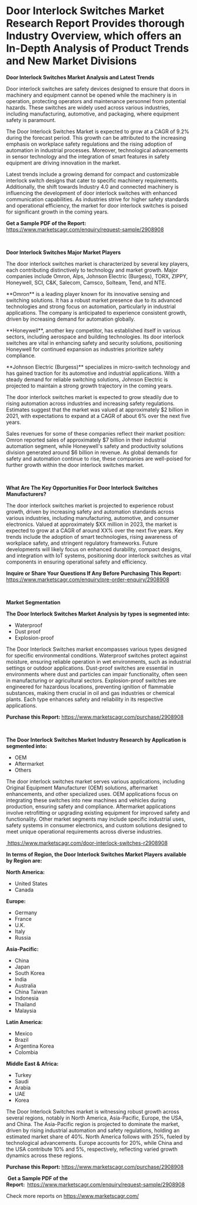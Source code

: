 <p><h1>Door Interlock Switches Market Research Report Provides thorough Industry Overview, which offers an In-Depth Analysis of Product Trends and New Market Divisions</h1></p><p><strong>Door Interlock Switches Market Analysis and Latest Trends</strong></p>
<p><p>Door interlock switches are safety devices designed to ensure that doors in machinery and equipment cannot be opened while the machinery is in operation, protecting operators and maintenance personnel from potential hazards. These switches are widely used across various industries, including manufacturing, automotive, and packaging, where equipment safety is paramount.</p><p>The Door Interlock Switches Market is expected to grow at a CAGR of 9.2% during the forecast period. This growth can be attributed to the increasing emphasis on workplace safety regulations and the rising adoption of automation in industrial processes. Moreover, technological advancements in sensor technology and the integration of smart features in safety equipment are driving innovation in the market.</p><p>Latest trends include a growing demand for compact and customizable interlock switch designs that cater to specific machinery requirements. Additionally, the shift towards Industry 4.0 and connected machinery is influencing the development of door interlock switches with enhanced communication capabilities. As industries strive for higher safety standards and operational efficiency, the market for door interlock switches is poised for significant growth in the coming years.</p></p>
<p><strong>Get a Sample PDF of the Report:&nbsp;</strong> <a href="https://www.marketscagr.com/enquiry/request-sample/2908908?utm_campaign=2998&utm_medium=2&utm_source=Github&utm_content=ia&utm_term=12032025&utm_id=door-interlock-switches">https://www.marketscagr.com/enquiry/request-sample/2908908</a></p>
<p>&nbsp;</p>
<p><strong>Door Interlock Switches Major Market Players</strong></p>
<p><p>The door interlock switches market is characterized by several key players, each contributing distinctively to technology and market growth. Major companies include Omron, Alps, Johnson Electric (Burgess), TORX, ZIPPY, Honeywell, SCI, C&K, Salecom, Camsco, Solteam, Tend, and NTE.</p><p>**Omron** is a leading player known for its innovative sensing and switching solutions. It has a robust market presence due to its advanced technologies and strong focus on automation, particularly in industrial applications. The company is anticipated to experience consistent growth, driven by increasing demand for automation globally.</p><p>**Honeywell**, another key competitor, has established itself in various sectors, including aerospace and building technologies. Its door interlock switches are vital in enhancing safety and security solutions, positioning Honeywell for continued expansion as industries prioritize safety compliance.</p><p>**Johnson Electric (Burgess)** specializes in micro-switch technology and has gained traction for its automotive and industrial applications. With a steady demand for reliable switching solutions, Johnson Electric is projected to maintain a strong growth trajectory in the coming years.</p><p>The door interlock switches market is expected to grow steadily due to rising automation across industries and increasing safety regulations. Estimates suggest that the market was valued at approximately $2 billion in 2021, with expectations to expand at a CAGR of about 6% over the next five years.</p><p>Sales revenues for some of these companies reflect their market position: Omron reported sales of approximately $7 billion in their industrial automation segment, while Honeywell's safety and productivity solutions division generated around $6 billion in revenue. As global demands for safety and automation continue to rise, these companies are well-poised for further growth within the door interlock switches market.</p></p>
<p>&nbsp;</p>
<p><strong>What Are The Key Opportunities For Door Interlock Switches Manufacturers?</strong></p>
<p><p>The door interlock switches market is projected to experience robust growth, driven by increasing safety and automation standards across various industries, including manufacturing, automotive, and consumer electronics. Valued at approximately $XX million in 2023, the market is expected to grow at a CAGR of around XX% over the next five years. Key trends include the adoption of smart technologies, rising awareness of workplace safety, and stringent regulatory frameworks. Future developments will likely focus on enhanced durability, compact designs, and integration with IoT systems, positioning door interlock switches as vital components in ensuring operational safety and efficiency.</p></p>
<p><strong>Inquire or Share Your Questions If Any Before Purchasing This Report:</strong> <a href="https://www.marketscagr.com/enquiry/pre-order-enquiry/2908908?utm_campaign=2998&utm_medium=2&utm_source=Github&utm_content=ia&utm_term=12032025&utm_id=door-interlock-switches">https://www.marketscagr.com/enquiry/pre-order-enquiry/2908908</a></p>
<p>&nbsp;</p>
<p><strong>Market Segmentation</strong></p>
<p><strong>The Door Interlock Switches Market Analysis by types is segmented into:</strong></p>
<p><ul><li>Waterproof</li><li>Dust proof</li><li>Explosion-proof</li></ul></p>
<p><p>The Door Interlock Switches market encompasses various types designed for specific environmental conditions. Waterproof switches protect against moisture, ensuring reliable operation in wet environments, such as industrial settings or outdoor applications. Dust-proof switches are essential in environments where dust and particles can impair functionality, often seen in manufacturing or agricultural sectors. Explosion-proof switches are engineered for hazardous locations, preventing ignition of flammable substances, making them crucial in oil and gas industries or chemical plants. Each type enhances safety and reliability in its respective applications.</p></p>
<p><strong>Purchase this Report:&nbsp;</strong><a href="https://www.marketscagr.com/purchase/2908908?utm_campaign=2998&utm_medium=2&utm_source=Github&utm_content=ia&utm_term=12032025&utm_id=door-interlock-switches">https://www.marketscagr.com/purchase/2908908</a></p>
<p>&nbsp;</p>
<p><strong>The Door Interlock Switches Market Industry Research by Application is segmented into:</strong></p>
<p><ul><li>OEM</li><li>Aftermarket</li><li>Others</li></ul></p>
<p><p>The door interlock switches market serves various applications, including Original Equipment Manufacturer (OEM) solutions, aftermarket enhancements, and other specialized uses. OEM applications focus on integrating these switches into new machines and vehicles during production, ensuring safety and compliance. Aftermarket applications involve retrofitting or upgrading existing equipment for improved safety and functionality. Other market segments may include specific industrial uses, safety systems in consumer electronics, and custom solutions designed to meet unique operational requirements across diverse industries.</p></p>
<p><a href="https://www.marketscagr.com/door-interlock-switches-r2908908?utm_campaign=2998&utm_medium=2&utm_source=Github&utm_content=ia&utm_term=12032025&utm_id=door-interlock-switches">&nbsp;https://www.marketscagr.com/door-interlock-switches-r2908908</a></p>
<p><strong>In terms of Region, the Door Interlock Switches Market Players available by Region are:</strong></p>
<p>
    <p> <strong> North America: </strong>
        <ul>
            <li>United States</li>
            <li>Canada</li>
        </ul>
        </p> 
    <p> <strong> Europe: </strong>
        <ul>
            <li>Germany</li>
            <li>France</li>
            <li>U.K.</li>
            <li>Italy</li>
            <li>Russia</li>
        </ul>
        </p> 
    <p> <strong> Asia-Pacific: </strong>
        <ul>
            <li>China</li>
            <li>Japan</li>
            <li>South Korea</li>
            <li>India</li>
            <li>Australia</li>
            <li>China Taiwan</li>
            <li>Indonesia</li>
            <li>Thailand</li>
            <li>Malaysia</li>
        </ul>
        </p> 
    <p> <strong> Latin America: </strong>
        <ul>
            <li>Mexico</li>
            <li>Brazil</li>
            <li>Argentina Korea</li>
            <li>Colombia</li>
        </ul>
        </p> 
    <p> <strong> Middle East & Africa: </strong>
        <ul>
            <li>Turkey</li>
            <li>Saudi</li>
            <li>Arabia</li>
            <li>UAE</li>
            <li>Korea</li>
        </ul>
    </p>
    </p>
<p><p>The Door Interlock Switches market is witnessing robust growth across several regions, notably in North America, Asia-Pacific, Europe, the USA, and China. The Asia-Pacific region is projected to dominate the market, driven by rising industrial automation and safety regulations, holding an estimated market share of 40%. North America follows with 25%, fueled by technological advancements. Europe accounts for 20%, while China and the USA contribute 10% and 5%, respectively, reflecting varied growth dynamics across these regions.</p></p>
<p><strong>Purchase this Report: </strong><a href="https://www.marketscagr.com/purchase/2908908?utm_campaign=2998&utm_medium=2&utm_source=Github&utm_content=ia&utm_term=12032025&utm_id=door-interlock-switches">https://www.marketscagr.com/purchase/2908908</a></p>
<p>&nbsp;<strong>Get a Sample PDF of the Report:&nbsp;&nbsp;</strong><a href="https://www.marketscagr.com/enquiry/request-sample/2908908?utm_campaign=2998&utm_medium=2&utm_source=Github&utm_content=ia&utm_term=12032025&utm_id=door-interlock-switches">https://www.marketscagr.com/enquiry/request-sample/2908908</a></p>
<p><strong></strong></p>
<p>Check more reports on <a href="https://www.marketscagr.com/?utm_campaign=2998&utm_medium=2&utm_source=Github&utm_content=ia&utm_term=12032025&utm_id=door-interlock-switches">https://www.marketscagr.com/</a></p>